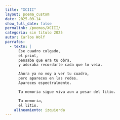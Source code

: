 ```yaml
---
title: "XCIII"
layout: poema_custom
date: 2025-09-14
show_full_date: false
permalink: /poemas/XCIII/
categoria: sin titulo 2025
autor: Carlos Wolf
parrafos:
  - texto: |
      Ese cuadro colgado,
      el print,
      pensaba que era tu obra,
      y adoraba recordarte cada que lo veía.

      Ahora ya no voy a ver tu cuadro,
      pero apareces en las redes.
      Apareces espectralmente.

      Tu memoria sigue viva aun a pesar del litio.

      Tu memoria,
      el litio.
    alineamiento: izquierda
---
```

